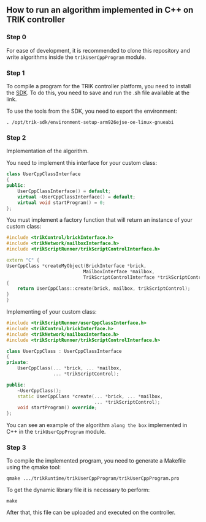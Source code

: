 ## How to run an algorithm implemented in C++ on TRIK controller

### Step 0
For ease of development, it is recommended to clone this repository and write algorithms inside the `trikUserCppProgram` module.

### Step 1
To compile a program for the TRIK controller platform, you need to install the [SDK](https://dl.trikset.com/distro/latest-full/trik-sdk-x86_64-arm926ejse-toolchain-trik-nodistro.0.sh). To do this, you need to save and run the .sh file available at the link.

To use the tools from the SDK, you need to export the environment:

```
. /opt/trik-sdk/environment-setup-arm926ejse-oe-linux-gnueabi
```

### Step 2
Implementation of the algorithm.

You need to implement this interface for your custom class:
```cpp
class UserCppClassInterface
{
public:
    UserCppClassInterface() = default;
    virtual ~UserCppClassInterface() = default;
    virtual void startProgram() = 0;
};
```

You must implement a factory function that will return an instance of your custom class:
```cpp
#include <trikControl/brickInterface.h>
#include <trikNetwork/mailboxInterface.h>
#include <trikScriptRunner/trikScriptControlInterface.h>

extern "C" {
UserCppClass *createMyObject(BrickInterface *brick, 
                            MailboxInterface *mailbox, 
                            TrikScriptControlInterface *trikScriptControl) 
{
    return UserCppClass::create(brick, mailbox, trikScriptControl);
}
}
```

Implementing of your custom class:

```cpp
#include <trikScriptRunner/userCppClassInterface.h>
#include <trikControl/brickInterface.h>
#include <trikNetwork/mailboxInterface.h>
#include <trikScriptRunner/trikScriptControlInterface.h>

class UserCppClass : UserCppClassInterface
{
private:
    UserCppClass(... *brick, ... *mailbox, 
                 ... *trikScriptControl);

public:
    ~UserCppClass();
    static UserCppClass *create(... *brick, ... *mailbox, 
                                ... *trikScriptControl);
    void startProgram() override;
};
```

You can see an example of the algorithm `along the box` implemented in C++ in the `trikUserCppProgram` module.

### Step 3
To compile the implemented program, you need to generate a Makefile using the qmake tool:
```
qmake .../trikRuntime/trikUserCppProgram/trikUserCppProgram.pro
```

To get the dynamic library file it is necessary to perform:
```
make
```

After that, this file can be uploaded and executed on the controller.
